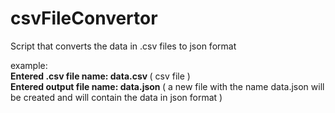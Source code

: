 # csvFileConvertor
Script that converts the data in .csv files to json format

example: <br>
<b> Entered .csv file name: data.csv </b>( csv file ) <br>
<b>Entered output file name: data.json </b>( a new file with the name data.json will be created and will contain the data in json format )

